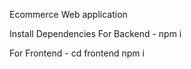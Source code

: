 Ecommerce Web application

Install Dependencies
For Backend - npm i

For Frontend - cd frontend npm i
